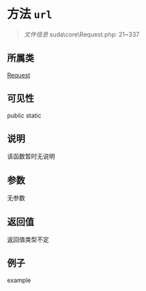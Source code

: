 # 方法 `url`



> *文件信息* suda\core\Request.php: 21~337

## 所属类 

[Request](../Request.md)

## 可见性

 public static

## 说明

该函数暂时无说明


## 参数


无参数


## 返回值

返回值类型不定


## 例子

example